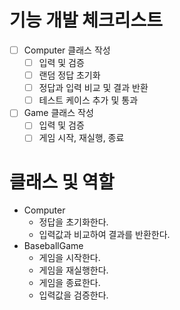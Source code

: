 # 기능 개발 체크리스트

- [ ] Computer 클래스 작성
  - [ ] 입력 및 검증
  - [ ] 랜덤 정답 초기화
  - [ ] 정답과 입력 비교 및 결과 반환
  - [ ] 테스트 케이스 추가 및 통과
- [ ] Game 클래스 작성
  - [ ] 입력 및 검증
  - [ ] 게임 시작, 재실행, 종료

# 클래스 및 역할

- Computer
  - 정답을 초기화한다.
  - 입력값과 비교하여 결과를 반환한다.
- BaseballGame
  - 게임을 시작한다.
  - 게임을 재실행한다.
  - 게임을 종료한다.
  - 입력값을 검증한다.

